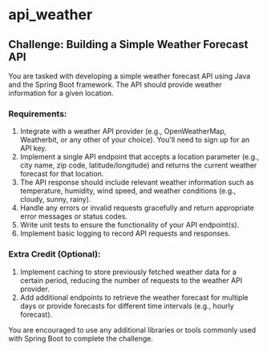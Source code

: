 # api_weather

## Challenge: Building a Simple Weather Forecast API

You are tasked with developing a simple weather forecast API using Java and the Spring Boot framework. The API should provide weather information for a given location.

### Requirements:

1. Integrate with a weather API provider (e.g., OpenWeatherMap, Weatherbit, or any other of your choice). You'll need to sign up for an API key.
2. Implement a single API endpoint that accepts a location parameter (e.g., city name, zip code, latitude/longitude) and returns the current weather forecast for that location.
3. The API response should include relevant weather information such as temperature, humidity, wind speed, and weather conditions (e.g., cloudy, sunny, rainy).
4. Handle any errors or invalid requests gracefully and return appropriate error messages or status codes.
5. Write unit tests to ensure the functionality of your API endpoint(s).
6. Implement basic logging to record API requests and responses.

### Extra Credit (Optional):

1. Implement caching to store previously fetched weather data for a certain period, reducing the number of requests to the weather API provider.
2. Add additional endpoints to retrieve the weather forecast for multiple days or provide forecasts for different time intervals (e.g., hourly forecast).

You are encouraged to use any additional libraries or tools commonly used with Spring Boot to complete the challenge.
